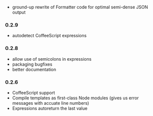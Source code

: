 * ground-up rewrite of Formatter code for optimal semi-dense JSON output

### 0.2.9
* autodetect CoffeeScript expressions

### 0.2.8

* allow use of semicolons in expressions
* packaging bugfixes
* better documentation

### 0.2.6

* CoffeeScript support
* Compile templates as first-class Node modules (gives us error messages with accuate line numbers)
* Expressions autoreturn the last value
